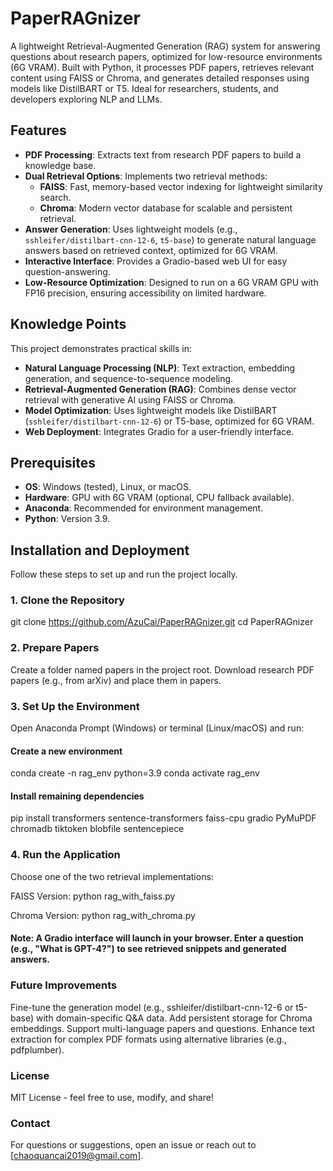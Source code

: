 # PaperRAGnizer
A lightweight Retrieval-Augmented Generation (RAG) system for answering questions about research papers, optimized for low-resource environments (6G VRAM). Built with Python, it processes PDF papers, retrieves relevant content using FAISS or Chroma, and generates detailed responses using models like DistilBART or T5. Ideal for researchers, students, and developers exploring NLP and LLMs.

## Features
- **PDF Processing**: Extracts text from research PDF papers to build a knowledge base.
- **Dual Retrieval Options**: Implements two retrieval methods:
  - **FAISS**: Fast, memory-based vector indexing for lightweight similarity search.
  - **Chroma**: Modern vector database for scalable and persistent retrieval.
- **Answer Generation**: Uses lightweight models (e.g., `sshleifer/distilbart-cnn-12-6`, `t5-base`) to generate natural language answers based on retrieved context, optimized for 6G VRAM.
- **Interactive Interface**: Provides a Gradio-based web UI for easy question-answering.
- **Low-Resource Optimization**: Designed to run on a 6G VRAM GPU with FP16 precision, ensuring accessibility on limited hardware.

## Knowledge Points
This project demonstrates practical skills in:
- **Natural Language Processing (NLP)**: Text extraction, embedding generation, and sequence-to-sequence modeling.
- **Retrieval-Augmented Generation (RAG)**: Combines dense vector retrieval with generative AI using FAISS or Chroma.
- **Model Optimization**: Uses lightweight models like DistilBART (`sshleifer/distilbart-cnn-12-6`) or T5-base, optimized for 6G VRAM.
- **Web Deployment**: Integrates Gradio for a user-friendly interface.

## Prerequisites
- **OS**: Windows (tested), Linux, or macOS.
- **Hardware**: GPU with 6G VRAM (optional, CPU fallback available).
- **Anaconda**: Recommended for environment management.
- **Python**: Version 3.9.

## Installation and Deployment
Follow these steps to set up and run the project locally.

### 1. Clone the Repository

git clone https://github.com/AzuCai/PaperRAGnizer.git
cd PaperRAGnizer

### 2. Prepare Papers
Create a folder named papers in the project root.
Download research PDF papers (e.g., from arXiv) and place them in papers.

### 3. Set Up the Environment
Open Anaconda Prompt (Windows) or terminal (Linux/macOS) and run:

#### Create a new environment
conda create -n rag_env python=3.9
conda activate rag_env

#### Install remaining dependencies
pip install transformers sentence-transformers faiss-cpu gradio PyMuPDF chromadb tiktoken blobfile sentencepiece

### 4. Run the Application
Choose one of the two retrieval implementations:

FAISS Version:
python rag_with_faiss.py

Chroma Version:
python rag_with_chroma.py

#### Note: A Gradio interface will launch in your browser. Enter a question (e.g., "What is GPT-4?") to see retrieved snippets and generated answers.


### Future Improvements
Fine-tune the generation model (e.g., sshleifer/distilbart-cnn-12-6 or t5-base) with domain-specific Q&A data.
Add persistent storage for Chroma embeddings.
Support multi-language papers and questions.
Enhance text extraction for complex PDF formats using alternative libraries (e.g., pdfplumber).

### License
MIT License - feel free to use, modify, and share!

### Contact
For questions or suggestions, open an issue or reach out to [chaoquancai2019@gmail.com].
